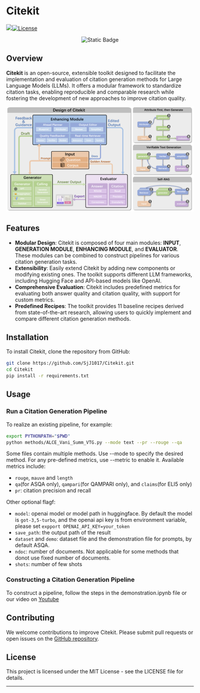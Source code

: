# Citekit

<a href="///" target="_blank"><img src=//></a><a href="https://github.com/SjJ1017/Citekit/blob/main/LICENSE"><img alt="License" src="https://img.shields.io/badge/LICENSE-MIT-green"></a>


<div align="center">
<a><img alt="Static Badge" src="https://img.shields.io/badge/made_with-Python-blue"></a>
</div>

## Overview

**Citekit** is an open-source, extensible toolkit designed to facilitate the implementation and evaluation of citation generation methods for Large Language Models (LLMs). It offers a modular framework to standardize citation tasks, enabling reproducible and comparable research while fostering the development of new approaches to improve citation quality.

![Citekit Design](asset/design.png)

## Features

+ **Modular Design**: Citekit is composed of four main modules: **INPUT**, **GENERATION MODULE**, **ENHANCING MODULE**, and **EVALUATOR**. These modules can be combined to construct pipelines for various citation generation tasks.
+ **Extensibility**: Easily extend Citekit by adding new components or modifying existing ones. The toolkit supports different LLM frameworks, including Hugging Face and API-based models like OpenAI.
+ **Comprehensive Evaluation**: Citekit includes predefined metrics for evaluating both answer quality and citation quality, with support for custom metrics.
+ **Predefined Recipes**: The toolkit provides 11 baseline recipes derived from state-of-the-art research, allowing users to quickly implement and compare different citation generation methods.

## Installation

To install Citekit, clone the repository from GitHub:

```bash
git clone https://github.com/SjJ1017/Citekit.git
cd Citekit
pip install -r requirements.txt
```

## Usage

### Run a Citation Generation Pipeline

To realize an existing pipeline, for example:

```bash
export PYTHONPATH="$PWD"
python methods/ALCE_Vani_Summ_VTG.py --mode text --pr --rouge --qa
```

Some files contain multiple methods. Use --mode to specify the desired method. For any pre-defined metrics, use --metric to enable it. Available metrics include:
- `rouge`, `mauve` and `length`
- `qa`(for ASQA only), `qampari`(for QAMPARI only), and `claims`(for ELI5 only)
- `pr`: citation precision and recall

Other optional flagf:
- `model`: openai model or model path in huggingface. By default the model is `got-3,5-turbo`, and the openai api key is from environment variable, please set `expport OPENAI_API_KEY=your_token`
- `save_path`: the output path of the result
- `dataset` and `demo`: dataset file and the demonstration file for prompts, by default ASQA.
- `ndoc`: number of documents. Not applicable for some methods that donot use fixed number of documents.
- `shots`: number of few shots

### Constructing a Citation Generation Pipeline
To construct a pipeline, follow the steps in the demonstration.ipynb file or our video on [Youtube](https://youtu.be/KaNICbbmCn0)

## Contributing

We welcome contributions to improve Citekit. Please submit pull requests or open issues on the [GitHub repository](https://github.com/SjJ1017/Citekit).

## License

This project is licensed under the MIT License - see the LICENSE file for details.


------
